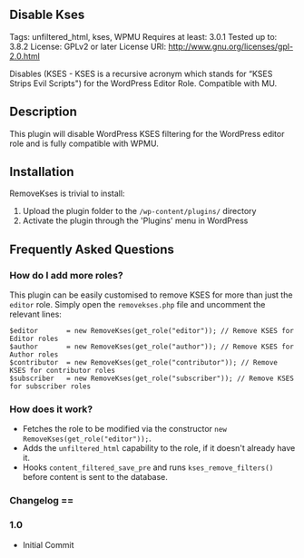 ## Disable Kses
Tags: unfiltered_html, kses, WPMU
Requires at least: 3.0.1
Tested up to: 3.8.2
License: GPLv2 or later
License URI: http://www.gnu.org/licenses/gpl-2.0.html

Disables (KSES - KSES is a recursive acronym which stands for “KSES Strips Evil Scripts") for the WordPress Editor Role. Compatible with MU.

## Description

This plugin will disable WordPress KSES filtering for the WordPress editor role and is fully compatible with WPMU. 

## Installation

RemoveKses is trivial to install:

1. Upload the plugin folder to the `/wp-content/plugins/` directory
2. Activate the plugin through the 'Plugins' menu in WordPress

## Frequently Asked Questions

### How do I add more roles?

This plugin can be easily customised to remove KSES for more than just the `editor` role.
Simply open the `removekses.php` file and uncomment the relevant lines:

    $editor       = new RemoveKses(get_role("editor")); // Remove KSES for Editor roles
    $author       = new RemoveKses(get_role("author")); // Remove KSES for Author roles
    $contributor  = new RemoveKses(get_role("contributor")); // Remove KSES for contributor roles
    $subscriber   = new RemoveKses(get_role("subscriber")); // Remove KSES for subscriber roles

### How does it work?

* Fetches the role to be modified via the constructor `new RemoveKses(get_role("editor"));`.
* Adds the `unfiltered_html` capability to the role, if it doesn't already have it.
* Hooks `content_filtered_save_pre` and runs `kses_remove_filters()` before content is sent to the database.

### Changelog ==

### 1.0
* Initial Commit
